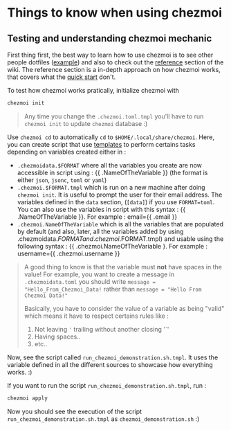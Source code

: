 # Things to know when using chezmoi 

## Testing and understanding chezmoi mechanic

First thing first, the best way to learn how to use chezmoi is to see other people dotfiles ([example](https://github.com/shunk031/dotfiles)) and also to check out the [reference](https://www.chezmoi.io/reference/) section of the wiki. The reference section is a in-depth approach on how chezmoi works, that covers what the [quick start](https://www.chezmoi.io/quick-start/) don't.  

To test how chezmoi works pratically, initialize chezmoi with 

```bash
chezmoi init
```
> Any time you change the `.chezmoi.toml.tmpl` you'll have to run `chezmoi init` to update `chezmoi` database :)

Use `chezmoi cd` to automatically `cd` to `$HOME/.local/share/chezmoi`. 
Here, you can create script that use [templates](https://www.chezmoi.io/user-guide/templating/) to perform certains tasks depending on variables created either in :
- `.chezmoidata.$FORMAT` where all the variables you create are now accessible in script using : {{ .NameOfTheVariable }} (the format is either `json`, `jsonc`, `toml` or `yaml`)
- `.chezmoi.$FORMAT.tmpl` which is run on a new machine after doing `chezmoi init`. It is useful to prompt the user for their email address. The variables defined in the `data` section, (`[data]`) if you use `FORMAT=toml`. You can also use the variables in script with this syntax : {{ .NameOfTheVariable }}. For example : email={{ .email }}
- `.chezmoi.NameOfTheVariable` which is all the variables that are populated by default (and also, later, all the variables added by using .chezmoidata.$FORMAT and .chezmoi.$FORMAT.tmpl) and usable using the following syntax : {{ .chezmoi.NameOfTheVariable }. For example : username={{ .chezmoi.username }}

> A good thing to know is that the variable must **not** have spaces in the value! For example, you want to create a message in `.chezmoidata.toml` you should write `message = "Hello_From_Chezmoi_Data!` rather than `message = "Hello From Chezmoi Data!"` 
>
> Basically, you have to consider the value of a variable as being "valid" which means it have to respect certains rules like :
> 1. Not leaving `'` trailing without another closing '`'
> 2. Having spaces..
> 3. etc..

Now, see the script called `run_chezmoi_demonstration.sh.tmpl`. It uses the variable defined in all the different sources to showcase how everything works. :)

If you want to run the script `run_chezmoi_demonstration.sh.tmpl`, run :
```bash
chezmoi apply
```

Now you should see the execution of the script `run_chezmoi_demonstration.sh.tmpl` as `chezmoi_demonstration.sh` :)


